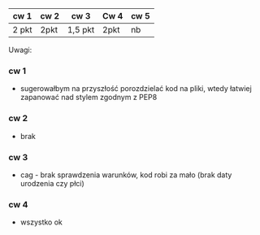 | cw 1 | cw 2 | cw 3| Cw 4| cw 5|
|---|---|---|---|---|
|2 pkt|2pkt|1,5 pkt| 2pkt| nb |

Uwagi:

### cw 1

* sugerowałbym na przyszłość porozdzielać kod na pliki, wtedy łatwiej zapanować nad stylem zgodnym z PEP8

### cw 2

* brak

### cw 3

* cag - brak sprawdzenia warunków, kod robi za mało (brak daty urodzenia czy płci)

### cw 4

* wszystko ok
